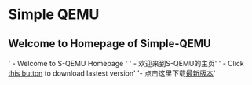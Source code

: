 # Simple QEMU
## Welcome to Homepage of Simple-QEMU
' - Welcome to S-QEMU Homepage '
' - 欢迎来到S-QEMU的主页'
' - Click [this button](https://github.com/Reiz-L/Simple-QEMU/releases/tag/Ver210403) to download lastest version'
 '- 点击这里下载[最新版本](https://github.com/Reiz-L/Simple-QEMU/releases/tag/Ver210403)'
